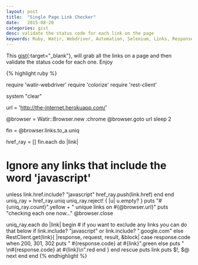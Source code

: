 ```yaml
---
layout: post
title:  "Single Page Link Checker"
date:   2015-08-20
categories: gist
desc: validate the status code for each link on the page
keywords: Ruby, Watir, Webdriver, Automation, Selenium, Links, Response, Rest-Client 
---
```

This [gist](https://gist.github.com/watirus/615df58b30106baf5161){:target="\_blank"},
will grab all the links on a page and then validate the status code for each one. Enjoy

{% highlight ruby %}

require 'watir-webdriver'
require 'colorize'
require 'rest-client'

system "clear"

url = 'http://the-internet.herokuapp.com/'

@browser = Watir::Browser.new :chrome
@browser.goto url
sleep 2

fin = @browser.links.to_a.uniq

href_ray = []
fin.each do |link|
# Ignore any links that include the word 'javascript'
  unless link.href.include? "javascript"
    href_ray.push(link.href)
  end
end
uniq_ray = href_ray.uniq
uniq_ray.reject! { |u| u.empty? }
puts "#{uniq_ray.count}".yellow + " unique links on #{@browser.url}"
puts "checking each one now..."
@browser.close

uniq_ray.each do |link|
  begin
    # if you want to exclude any links you can do that below
    if link.include? "javascript" or 
       link.include? ".google.com"
    else
      RestClient.get(link){ |response, request, result, &block|
        case response.code
        when 200, 301, 302
          puts " #{response.code} at #{link}".green
        else
          puts " \n#{response.code} at #{link}\n".red
        end
        }
    end
  rescue
    puts link
    puts $!, $@
    next
  end
end
{% endhighlight %}

